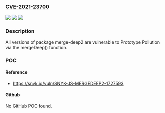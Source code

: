 ### [CVE-2021-23700](https://cve.mitre.org/cgi-bin/cvename.cgi?name=CVE-2021-23700)
![](https://img.shields.io/static/v1?label=Product&message=merge-deep2&color=blue)
![](https://img.shields.io/static/v1?label=Version&message=%3E%3D%200%20&color=brighgreen)
![](https://img.shields.io/static/v1?label=Vulnerability&message=Prototype%20Pollution&color=brighgreen)

### Description

All versions of package merge-deep2 are vulnerable to Prototype Pollution via the mergeDeep() function.

### POC

#### Reference
- https://snyk.io/vuln/SNYK-JS-MERGEDEEP2-1727593

#### Github
No GitHub POC found.

